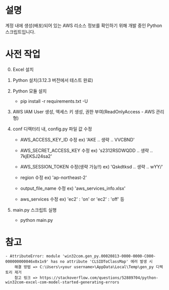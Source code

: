 # 설명
계정 내에 생성(배포)되어 있는 AWS 리소스 정보를 확인하기 위해 개발 중인 Python 스크립트입니다.

# 사전 작업
0. Excel 설치
1. Python 설치(3.12.3 버전에서 테스트 완료)
2. Python 모듈 설치
    - pip install -r requirements.txt -U
3. AWS IAM User 생성, 액세스 키 생성, 권한 부여(ReadOnlyAccess - AWS 관리형)
4. conf 디렉터리 내, config.py 파일 값 수정
    -   AWS_ACCESS_KEY_ID 수정        ex) 'AKE .. 생략 .. VVCBND'

    -   AWS_SECRET_ACCESS_KEY 수정        ex) 's2312RSDWQDD .. 생략 .. 7kjEKSJ24sa2'

    -   AWS_SESSION_TOKEN 수정(생략 가능!!)        ex) 'Qskdtksd .. 생략 .. wYY/'
    
    -   region 수정        ex) 'ap-northeast-2'

    -   output_file_name 수정        ex) 'aws_services_info.xlsx'

    -   aws_services 수정        ex) 'ec2' : 'on' or 'ec2' : 'off' 등

5. main.py 스크립트 실행
    -   python main.py

# 참고
    - AttributeError: module 'win32com.gen_py.00020813-0000-0000-C000-000000000046x0x1x9' has no attribute 'CLSIDToClassMap' 에러 발생 시
        해결 방법 => C:\Users\<your username>\AppData\Local\Temp\gen_py 디렉토리 제거
        참고 링크 => https://stackoverflow.com/questions/52889704/python-win32com-excel-com-model-started-generating-errors